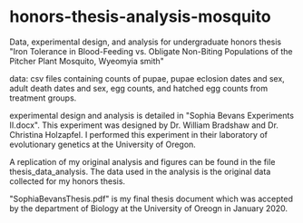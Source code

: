 # honors-thesis-analysis-mosquito
Data, experimental design, and analysis for undergraduate honors thesis "Iron Tolerance in Blood-Feeding vs. Obligate Non-Biting Populations of the Pitcher Plant Mosquito, Wyeomyia smith"

data: csv files containing counts of pupae, pupae eclosion dates and sex, adult death dates and sex, egg counts, and hatched egg counts from treatment groups.

experimental design and analysis is detailed in "Sophia Bevans Experiments II.docx". This experiment was designed by Dr. William Bradshaw and Dr. Christina Holzapfel. I performed this experiment in their laboratory of evolutionary genetics at the University of Oregon. 

A replication of my original analysis and figures can be found in the file thesis_data_analysis. The data used in the analysis is the original data collected for my honors thesis. 

"SophiaBevansThesis.pdf" is my final thesis document which was accepted by the department of Biology at the University of Oreogn in January 2020. 
